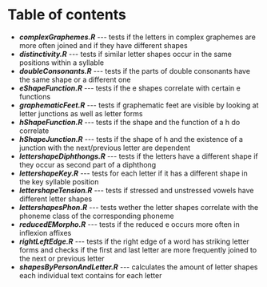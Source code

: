 # Table of contents

- ***complexGraphemes.R*** --- tests if the letters in complex graphemes are more often joined and if they have different shapes   
- ***distinctivity.R*** --- tests if similar letter shapes occur in the same positions within a syllable  
- ***doubleConsonants.R*** --- tests if the parts of double consonants have the same shape or a different one  
- ***eShapeFunction.R*** --- tests if the e shapes correlate with certain e functions  
- ***graphematicFeet.R*** --- tests if graphematic feet are visible by looking at letter junctions as well as letter forms   
- ***hShapeFunction.R*** --- tests if the shape and the function of a h do correlate
- ***hShapeJunction.R*** --- tests if the shape of h and the existence of a junction with the next/previous letter are dependent
- ***lettershapeDiphthongs.R*** --- tests if the letters have a different shape if they occur as second part of a diphthong 
- ***lettershapeKey.R*** --- tests for each letter if it has a different shape in the key syllable position   
- ***lettershapeTension.R*** --- tests if stressed and unstressed vowels have different letter shapes   
- ***lettershapesPhon.R*** --- tests wether the letter shapes correlate with the phoneme class of the corresponding phoneme  
- ***reducedEMorpho.R*** --- tests if the reduced e occurs more often in inflexion affixes   
- ***rightLeftEdge.R*** --- tests if the right edge of a word has striking letter forms and checks if the first and last letter are more frequently joined to the next or previous letter   
- ***shapesByPersonAndLetter.R*** --- calculates the amount of letter shapes each individual text contains for each letter      
